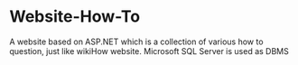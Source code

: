 # Website-How-To
A website based on ASP.NET which is a collection of various how to question, just like wikiHow website.
Microsoft SQL Server is used as DBMS
